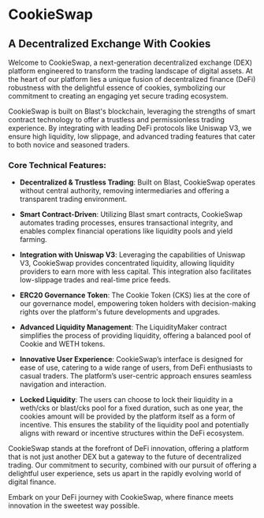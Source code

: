 # CookieSwap

## A Decentralized Exchange With Cookies

Welcome to CookieSwap, a next-generation decentralized exchange (DEX) platform engineered to transform the trading landscape of digital assets. At the heart of our platform lies a unique fusion of decentralized finance (DeFi) robustness with the delightful essence of cookies, symbolizing our commitment to creating an engaging yet secure trading ecosystem.

CookieSwap is built on Blast's blockchain, leveraging the strengths of smart contract technology to offer a trustless and permissionless trading experience. By integrating with leading DeFi protocols like Uniswap V3, we ensure high liquidity, low slippage, and advanced trading features that cater to both novice and seasoned traders.

### Core Technical Features:

- **Decentralized & Trustless Trading**: Built on Blast, CookieSwap operates without central authority, removing intermediaries and offering a transparent trading environment.

- **Smart Contract-Driven**: Utilizing Blast smart contracts, CookieSwap automates trading processes, ensures transactional integrity, and enables complex financial operations like liquidity pools and yield farming.

- **Integration with Uniswap V3**: Leveraging the capabilities of Uniswap V3, CookieSwap provides concentrated liquidity, allowing liquidity providers to earn more with less capital. This integration also facilitates low-slippage trades and real-time price feeds.

- **ERC20 Governance Token**: The Cookie Token (CKS) lies at the core of our governance model, empowering token holders with decision-making rights over the platform's future developments and upgrades.

- **Advanced Liquidity Management**: The LiquidityMaker contract simplifies the process of providing liquidity, offering a balanced pool of Cookie and WETH tokens.

- **Innovative User Experience**: CookieSwap’s interface is designed for ease of use, catering to a wide range of users, from DeFi enthusiasts to casual traders. The platform’s user-centric approach ensures seamless navigation and interaction.

- **Locked Liquidity**: The users can choose to lock their liquidity in a weth/cks or blast/cks pool for a fixed duration, such as one year, the cookies amount will be provided by the platform itself as a form of incentive. This ensures the stability of the liquidity pool and potentially aligns with reward or incentive structures within the DeFi ecosystem.

CookieSwap stands at the forefront of DeFi innovation, offering a platform that is not just another DEX but a gateway to the future of decentralized trading. Our commitment to security, combined with our pursuit of offering a delightful user experience, sets us apart in the rapidly evolving world of digital finance.

Embark on your DeFi journey with CookieSwap, where finance meets innovation in the sweetest way possible.
